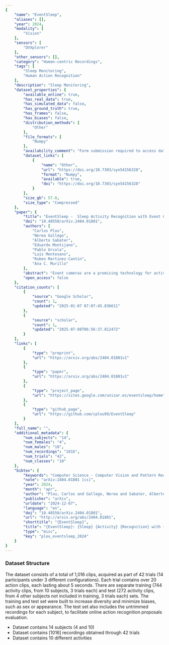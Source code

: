```yaml
---
{
    "name": "EventSleep",
    "aliases": [],
    "year": 2024,
    "modality": [
        "Vision"
    ],
    "sensors": [
        "DVXplorer"
    ],
    "other_sensors": [],
    "category": "Human-centric Recordings",
    "tags": [
        "Sleep Monitoring",
        "Human Action Recognition"
    ],
    "description": "Sleep Monitoring",
    "dataset_properties": {
        "available_online": true,
        "has_real_data": true,
        "has_simulated_data": false,
        "has_ground_truth": true,
        "has_frames": false,
        "has_biases": false,
        "distribution_methods": [
            "Other"
        ],
        "file_formats": [
            "Numpy"
        ],
        "availability_comment": "Form submission required to access dataset",
        "dataset_links": [
            {
                "name": "Other",
                "url": "https://doi.org/10.7303/syn54156328",
                "format": "Numpy",
                "available": true,
                "doi": "https://doi.org/10.7303/syn54156328"
            }
        ],
        "size_gb": 57.0,
        "size_type": "Compressed"
    },
    "paper": {
        "title": "EventSleep -  Sleep Activity Recognition with Event Cameras",
        "doi": "10.48550/arXiv.2404.01801",
        "authors": [
            "Carlos Plou",
            "Nerea Gallego",
            "Alberto Sabater",
            "Eduardo Montijano",
            "Pablo Urcola",
            "Luis Montesano",
            "Ruben Martinez-Cantin",
            "Ana C. Murillo"
        ],
        "abstract": "Event cameras are a promising technology for activity recognition in dark environments due to their unique properties. However, real event camera datasets under low-lighting conditions are still scarce, which also limits the number of approaches to solve these kind of problems, hindering the potential of this technology in many applications. We present EventSleep, a new dataset and methodology to address this gap and study the suitability of event cameras for a very relevant medical application: sleep monitoring for sleep disorders analysis. The dataset contains synchronized event and infrared recordings emulating common movements that happen during the sleep, resulting in a new challenging and unique dataset for activity recognition in dark environments. Our novel pipeline is able to achieve high accuracy under these challenging conditions and incorporates a Bayesian approach (Laplace ensembles) to increase the robustness in the predictions, which is fundamental for medical applications. Our work is the first application of Bayesian neural networks for event cameras, the first use of Laplace ensembles in a realistic problem, and also demonstrates for the first time the potential of event cameras in a new application domain: to enhance current sleep evaluation procedures. Our activity recognition results highlight the potential of event cameras under dark conditions, and its capacity and robustness for sleep activity recognition, and open problems as the adaptation of event data pre-processing techniques to dark environments.",
        "open_access": false
    },
    "citation_counts": [
        {
            "source": "Google Scholar",
            "count": 1,
            "updated": "2025-01-07 07:07:45.836611"
        },
        {
            "source": "scholar",
            "count": 1,
            "updated": "2025-07-08T06:56:37.812472"
        }
    ],
    "links": [
        {
            "type": "preprint",
            "url": "https://arxiv.org/abs/2404.01801v1"
        },
        {
            "type": "paper",
            "url": "https://arxiv.org/abs/2404.01801v1"
        },
        {
            "type": "project_page",
            "url": "https://sites.google.com/unizar.es/eventsleep/home"
        },
        {
            "type": "github_page",
            "url": "https://github.com/cplou99/EventSleep"
        }
    ],
    "full_name": "",
    "additional_metadata": {
        "num_subjects": "14",
        "num_females": "4",
        "num_males": "10",
        "num_recordings": "1016",
        "num_trials": "42",
        "num_classes": "10"
    },
    "bibtex": {
        "keywords": "Computer Science - Computer Vision and Pattern Recognition",
        "note": "arXiv:2404.01801 [cs]",
        "year": 2024,
        "month": "apr",
        "author": "Plou, Carlos and Gallego, Nerea and Sabater, Alberto and Montijano, Eduardo and Urcola, Pablo and Montesano, Luis and Martinez-Cantin, Ruben and Murillo, Ana C.",
        "publisher": "arXiv",
        "urldate": "2024-12-07",
        "language": "en",
        "doi": "10.48550/arXiv.2404.01801",
        "url": "http://arxiv.org/abs/2404.01801",
        "shorttitle": "{EventSleep}",
        "title": "{EventSleep}: {Sleep} {Activity} {Recognition} with {Event} {Cameras}",
        "type": "misc",
        "key": "plou_eventsleep_2024"
    }
}
---
```


### Dataset Structure

The dataset consists of a total of 1,016 clips, acquired as part of 42 trials (14 participants under 3 different configurations). Each trial contains over 20 action clips, each lasting about 5 seconds. There are separate training (744 activity clips, from 10 subjects, 3 trials each) and test (272 activity clips, from 4 other subjects not included in training, 3 trials each) sets. The training and test set were built to increase diversity and minimize biases, such as sex or appearance. The test set also includes the untrimmed recordings for each subject, to facilitate online action recognition proposals evaluation.

- Dataset contains 14 subjects (4 and 10)
- Dataset contains [1016] recordings obtained through 42 trials
- Dataset contains 10 different activities
